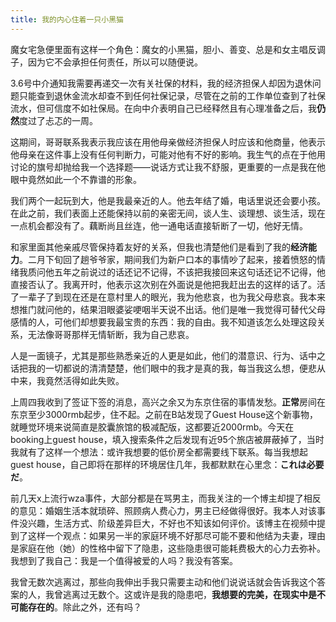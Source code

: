 ```yaml
---
title: 我的内心住着一只小黑猫
---
```


魔女宅急便里面有这样一个角色：魔女的小黑猫，胆小、善变、总是和女主唱反调子，因为它不会承担任何责任，所以可以随便说。

3.6号中介通知我需要再递交一次有关社保的材料，我的经济担保人却因为退休问题只能查到退休金流水却查不到任何社保记录，尽管在之前的工作单位查到了社保流水，但可信度不如社保局。在向中介表明自己已经释然且有心理准备之后，我**仍然**度过了忐忑的一周。

这期间，哥哥联系我表示我应该在用他母亲做经济担保人时应该和他商量，他表示他母亲在这件事上没有任何判断力，可能对他有不好的影响。我生气的点在于他用讨论的旗号却抛给我一个选择题——说话方式让我不舒服，更重要的一点是我在他眼中竟然如此一个不靠谱的形象。

我们两个一起玩到大，他是我最亲近的人。他去年结了婚，电话里说还会要小孩。在此之前，我们表面上还能保持以前的亲密无间，谈人生、谈理想、谈生活，现在一点机会都没有了。藕断尚且丝连，他一通电话直接斩断了一切，他好无情。

和家里面其他亲戚尽管保持着友好的关系，但我也清楚他们是看到了我的**经济能力**。二月下旬回了趟爷爷家，期间我们为新户口本的事情吵了起来，接着愤怒的情绪我质问他五年之前说过的话还记不记得，不该把我接回来这句话还记不记得，他直接否认了。我离开时，他表示这次别在外面说是他把我赶出去的这样的话了。活了一辈子了到现在还是在意村里人的眼光，我为他悲哀，也为我父母悲哀。我本来想推门就问他的，结果泪眼婆娑哽咽半天说不出话。他们是唯一我觉得可替代父母感情的人，可他们却想要我最宝贵的东西：我的自由。我不知道该怎么处理这段关系，无法像哥哥那样无情斩断，我为自己悲哀。

人是一面镜子，尤其是那些熟悉亲近的人更是如此，他们的潜意识、行为、话中之话把我的一切都说的清清楚楚，他们眼中的我才是真的我，每当我这么想，便悲从中来，我竟然活得如此失败。

上周四我收到了签证下签的消息，高兴之余又为东京住宿的事情发愁。**正常**房间在东京至少3000rmb起步，住不起。之前在B站发现了Guest House这个新事物，就睡觉环境来说简直是胶囊旅馆的极减配版，这都要近2000rmb。今天在booking上guest house，填入搜索条件之后发现有近95个旅店被屏蔽掉了，当时我就有了这样一个想法：或许我想要的低价房全都需要线下联系。每当我想起guest house，自己即将在那样的环境居住几年，我都默默在心里念：**これは必要だ**。

前几天x上流行wza事件，大部分都是在骂男主，而我关注的一个博主却提了相反的意见：婚姻生活本就琐碎、照顾病人费心力，男主已经做得很好。我本人对该事件没兴趣，生活方式、阶级差异巨大，不好也不知该如何评价。该博主在视频中提到了这样一个观点：如果另一半的家庭环境不好那尽可能不要和他结为夫妻，理由是家庭在他（她）的性格中留下了隐患，这些隐患很可能耗费极大的心力去弥补。我想到了我自己：我是一个值得被爱的人吗？我没有答案。

我曾无数次逃离过，那些向我伸出手我只需要主动和他们说说话就会告诉我这个答案的人，我曾逃离过无数个。这或许是我的隐患吧，**我想要的完美，在现实中是不可能存在的**。除此之外，还有吗？



